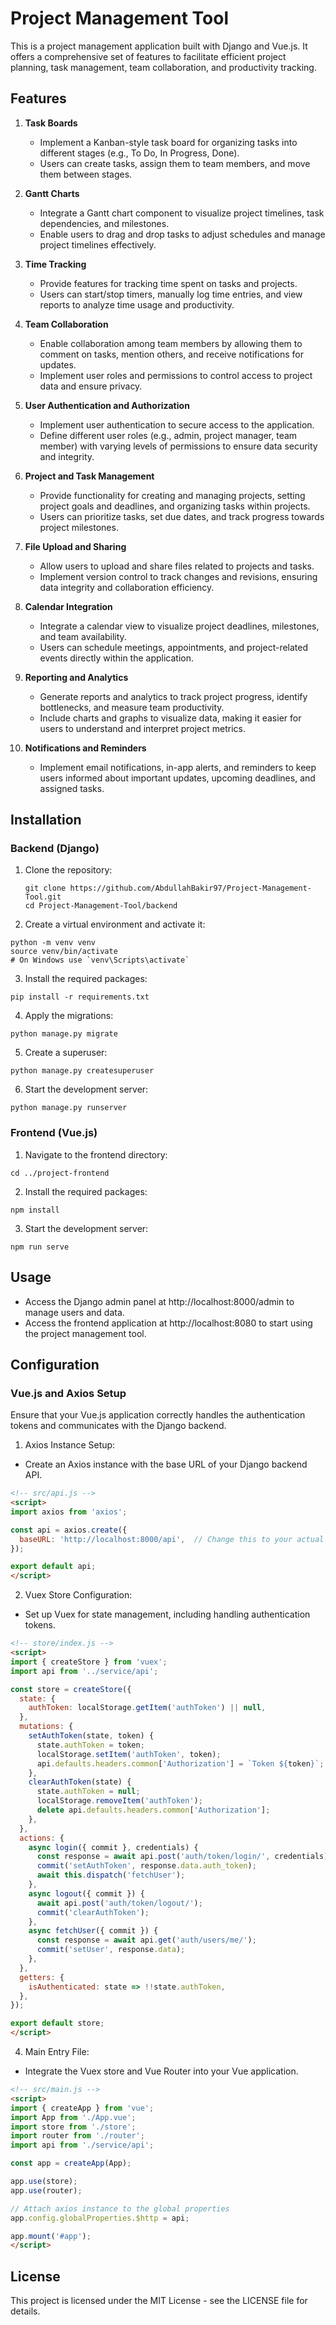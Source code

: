 # Project Management Tool

This is a project management application built with Django and Vue.js. It offers a comprehensive set of features to facilitate efficient project planning, task management, team collaboration, and productivity tracking.

## Features

1. **Task Boards**
   - Implement a Kanban-style task board for organizing tasks into different stages (e.g., To Do, In Progress, Done).
   - Users can create tasks, assign them to team members, and move them between stages.

2. **Gantt Charts**
   - Integrate a Gantt chart component to visualize project timelines, task dependencies, and milestones.
   - Enable users to drag and drop tasks to adjust schedules and manage project timelines effectively.

3. **Time Tracking**
   - Provide features for tracking time spent on tasks and projects.
   - Users can start/stop timers, manually log time entries, and view reports to analyze time usage and productivity.

4. **Team Collaboration**
   - Enable collaboration among team members by allowing them to comment on tasks, mention others, and receive notifications for updates.
   - Implement user roles and permissions to control access to project data and ensure privacy.

5. **User Authentication and Authorization**
   - Implement user authentication to secure access to the application.
   - Define different user roles (e.g., admin, project manager, team member) with varying levels of permissions to ensure data security and integrity.

6. **Project and Task Management**
   - Provide functionality for creating and managing projects, setting project goals and deadlines, and organizing tasks within projects.
   - Users can prioritize tasks, set due dates, and track progress towards project milestones.

7. **File Upload and Sharing**
   - Allow users to upload and share files related to projects and tasks.
   - Implement version control to track changes and revisions, ensuring data integrity and collaboration efficiency.

8. **Calendar Integration**
   - Integrate a calendar view to visualize project deadlines, milestones, and team availability.
   - Users can schedule meetings, appointments, and project-related events directly within the application.

9. **Reporting and Analytics**
   - Generate reports and analytics to track project progress, identify bottlenecks, and measure team productivity.
   - Include charts and graphs to visualize data, making it easier for users to understand and interpret project metrics.

10. **Notifications and Reminders**
    - Implement email notifications, in-app alerts, and reminders to keep users informed about important updates, upcoming deadlines, and assigned tasks.

## Installation

### Backend (Django)

1. Clone the repository:

   ```
   git clone https://github.com/AbdullahBakir97/Project-Management-Tool.git
   cd Project-Management-Tool/backend
   ```
2.	Create a virtual environment and activate it:
   
   ```
   python -m venv venv
   source venv/bin/activate  
   # On Windows use `venv\Scripts\activate`
   ```
3.	Install the required packages:

   ```
   pip install -r requirements.txt
   ```
4.	Apply the migrations:

   ```
   python manage.py migrate
   ```
5.	Create a superuser:

   ```
   python manage.py createsuperuser
   ```
6.	Start the development server:

   ```
   python manage.py runserver
   ```

### Frontend (Vue.js)

1.	Navigate to the frontend directory:

   ```
   cd ../project-frontend
   ```
2.	Install the required packages:

   ```
   npm install
   ```
3.	Start the development server:

   ```
   npm run serve
   ```

## Usage

- Access the Django admin panel at http://localhost:8000/admin to manage users and data.
- Access the frontend application at http://localhost:8080 to start using the project management tool.

## Configuration

### Vue.js and Axios Setup

Ensure that your Vue.js application correctly handles the authentication tokens and communicates with the Django backend.

1.	Axios Instance Setup:
- Create an Axios instance with the base URL of your Django backend API.
   
```html
<!-- src/api.js -->
<script>
import axios from 'axios';

const api = axios.create({
  baseURL: 'http://localhost:8000/api',  // Change this to your actual API base URL
});

export default api;
</script>
```

2.	Vuex Store Configuration:
- Set up Vuex for state management, including handling authentication tokens.
```html
<!-- store/index.js -->
<script>
import { createStore } from 'vuex';
import api from '../service/api';

const store = createStore({
  state: {
    authToken: localStorage.getItem('authToken') || null,
  },
  mutations: {
    setAuthToken(state, token) {
      state.authToken = token;
      localStorage.setItem('authToken', token);
      api.defaults.headers.common['Authorization'] = `Token ${token}`;
    },
    clearAuthToken(state) {
      state.authToken = null;
      localStorage.removeItem('authToken');
      delete api.defaults.headers.common['Authorization'];
    },
  },
  actions: {
    async login({ commit }, credentials) {
      const response = await api.post('auth/token/login/', credentials);
      commit('setAuthToken', response.data.auth_token);
      await this.dispatch('fetchUser');
    },
    async logout({ commit }) {
      await api.post('auth/token/logout/');
      commit('clearAuthToken');
    },
    async fetchUser({ commit }) {
      const response = await api.get('auth/users/me/');
      commit('setUser', response.data);
    },
  },
  getters: {
    isAuthenticated: state => !!state.authToken,
  },
});

export default store;
</script>
```

4.	Main Entry File:
- Integrate the Vuex store and Vue Router into your Vue application.
   
```html
<!-- src/main.js -->
<script>
import { createApp } from 'vue';
import App from './App.vue';
import store from './store';
import router from './router';
import api from './service/api';

const app = createApp(App);

app.use(store);
app.use(router);

// Attach axios instance to the global properties
app.config.globalProperties.$http = api;

app.mount('#app');
</script>
```

## License

This project is licensed under the MIT License - see the LICENSE file for details.
